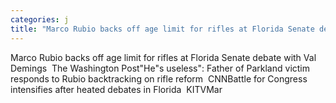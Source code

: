 ```yaml
---
categories: j
title: "Marco Rubio backs off age limit for rifles at Florida Senate debate with Val Demings  The Washington Post"
---
```

Marco Rubio backs off age limit for rifles at Florida Senate debate with Val Demings&nbsp;&nbsp;The Washington Post"He"s useless": Father of Parkland victim responds to Rubio backtracking on rifle reform&nbsp;&nbsp;CNNBattle for Congress intensifies after heated debates in Florida&nbsp;&nbsp;KITVMar